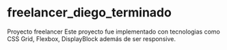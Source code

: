 # freelancer_diego_terminado
Proyecto freelancer 
Este proyecto fue implementado con tecnologias como CSS Grid, Flexbox, DisplayBlock además de ser responsive.
